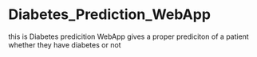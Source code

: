 # Diabetes_Prediction_WebApp
this is Diabetes predicition WebApp  gives a proper prediciton of a patient whether they have diabetes or not 
